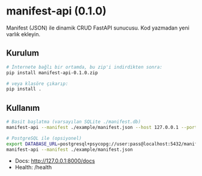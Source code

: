 # manifest-api (0.1.0)

Manifest (JSON) ile dinamik CRUD FastAPI sunucusu. Kod yazmadan yeni varlık ekleyin.

## Kurulum
```bash
# İnternete bağlı bir ortamda, bu zip'i indirdikten sonra:
pip install manifest-api-0.1.0.zip

# veya klasöre çıkarıp:
pip install .
```

## Kullanım
```bash
# Basit başlatma (varsayılan SQLite ./manifest.db)
manifest-api --manifest ./example/manifest.json --host 127.0.0.1 --port 8000 --reload

# PostgreSQL ile (opsiyonel)
export DATABASE_URL=postgresql+psycopg://user:pass@localhost:5432/manifestdb
manifest-api --manifest ./example/manifest.json
```
- Docs: http://127.0.0.1:8000/docs
- Health: /health
